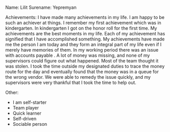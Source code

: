 Name: Lilit
Surename: Yepremyan

Achievements:
I have made many achievements in my life.  I am happy to be such an achiever at things. I remember my first achievement which was in kindergarten. In kindergarten I got on the honor roll for the first time.
My achievements are the best moments in my life. Each of my achievement has signified that I have accomplished something.
My achievements have made me the person I am today and they form an integral part of my life even if I merely have memories of them.
In my working period there was an issue with accounts payable . A lot of money was missing, and none of my supervisors could figure out what happened. Most of the team thought it was stolen. I took the time outside my designated duties to trace the money route for the day and eventually found that the money was in a queue for the wrong vendor. We were able to remedy the issue quickly, and my supervisors were very thankful that I took the time to help out.

Other:
* I am self-starter
* Team player
* Quick learner
* Self-driven
* Sociable person
